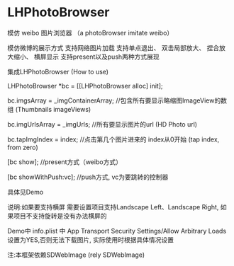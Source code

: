 # LHPhotoBrowser
模仿 weibo 图片浏览器 （a photoBrowser imitate weibo）

模仿微博的展示方式
支持网络图片加载
支持单点退出、 双击局部放大、 捏合放大缩小、 横屏显示
支持present以及push两种方式展现

集成LHPhotoBrowser (How to use)

LHPhotoBrowser *bc = [[LHPhotoBrowser alloc] init];

bc.imgsArray = _imgContainerArray;              //包含所有要显示略缩图ImageView的数组     (Thumbnails imageViews)

bc.imgUrlsArray = _imgUrls;                     //所有要显示图片的url                     (HD Photo url)

bc.tapImgIndex = index;                         //点击第几个图片进来的 index从0开始       (tap index, from zero)

[bc show];  //present方式（weibo方式）

[bc showWithPush:vc]; //push方式, vc为要跳转的控制器

具体见Demo

说明:如果要支持横屏 需要设置项目支持Landscape Left、Landscape Right, 如果项目不支持旋转是没有办法横屏的

Demo中 info.plist 中 App Transport Security Settings/Allow Arbitrary Loads 设置为YES,否则无法下载图片, 实际使用时根据具体情况设置

注:本框架依赖SDWebImage  (rely SDWebImage)
